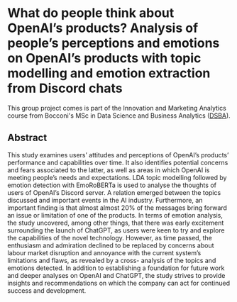 # What do people think about OpenAI’s products? Analysis of people’s perceptions and emotions on OpenAI’s products with topic modelling and emotion extraction from Discord chats
This group project comes is part of the Innovation and Marketing Analytics course from Bocconi's MSc in Data Science and Business Analytics ([DSBA]([url](https://www.unibocconi.it/en/programs/master-science/data-science-and-business-analytics))).

## Abstract
This study examines users’ attitudes and perceptions of OpenAI’s products’ performance and capabilities over time. It also identifies potential concerns and fears associated to the latter, as well as areas in which OpenAI is meeting people’s needs and expectations. LDA topic modelling followed by emotion detection with EmoRoBERTa is used to analyse the thoughts of users of OpenAI’s Discord server. A relation emerged between the topics discussed and important events in the AI industry. Furthermore, an important finding is that almost almost 20% of the messages bring forward an issue or limitation of one of the products. In terms of emotion analysis, the study uncovered, among other things, that there was early excitement surrounding the launch of ChatGPT, as users were keen to try and explore the capabilities of the novel technology. However, as time passed, the enthusiasm and admiration declined to be replaced by concerns about labour market disruption and annoyance with the current system’s limitations and flaws, as revealed by a cross- analysis of the topics and emotions detected. In addition to establishing a foundation for future work and deeper analyses on OpenAI and ChatGPT, the study strives to provide insights and recommendations on which the company can act for continued success and development.
